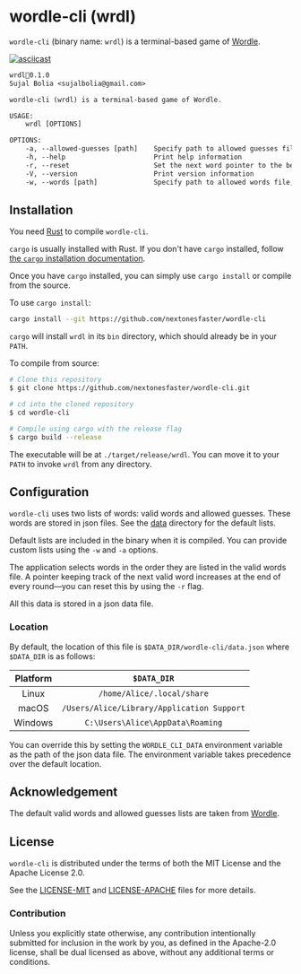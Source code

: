# wordle-cli (wrdl)

`wordle-cli` (binary name: `wrdl`) is a terminal-based game of [Wordle][wordle].

[![asciicast](https://asciinema.org/a/Pu1Z264wCX0MSa2jLyy9gxBSt.svg)](https://asciinema.org/a/Pu1Z264wCX0MSa2jLyy9gxBSt)

```txt
wrdl0.1.0
Sujal Bolia <sujalbolia@gmail.com>

wordle-cli (wrdl) is a terminal-based game of Wordle.

USAGE:
    wrdl [OPTIONS]

OPTIONS:
    -a, --allowed-guesses [path]    Specify path to allowed guesses file, leave blank to unset
    -h, --help                      Print help information
    -r, --reset                     Set the next word pointer to the beginning
    -V, --version                   Print version information
    -w, --words [path]              Specify path to allowed words file, leave blank to unset
```

## Installation

You need [Rust][rust] to compile `wordle-cli`.

`cargo` is usually installed with Rust. If you don't have `cargo` installed, follow [the `cargo` installation documentation][cargo].

Once you have `cargo` installed, you can simply use `cargo install` or compile from the source.

To use `cargo install`:

```sh
cargo install --git https://github.com/nextonesfaster/wordle-cli
```

`cargo` will install `wrdl` in its `bin` directory, which should already be in your `PATH`.

To compile from source:

```sh
# Clone this repository
$ git clone https://github.com/nextonesfaster/wordle-cli.git

# cd into the cloned repository
$ cd wordle-cli

# Compile using cargo with the release flag
$ cargo build --release
```

The executable will be at `./target/release/wrdl`. You can move it to your `PATH` to invoke `wrdl` from any directory.

## Configuration

`wordle-cli` uses two lists of words: valid words and allowed guesses. These words are stored in json files. See the [data](data) directory for the default lists.

Default lists are included in the binary when it is compiled. You can provide custom lists using the `-w` and `-a` options.

The application selects words in the order they are listed in the valid words file. A pointer keeping track of the next valid word increases at the end of every round—you can reset this by using the `-r` flag.

All this data is stored in a json data file.

### Location

By default, the location of this file is `$DATA_DIR/wordle-cli/data.json` where `$DATA_DIR` is as follows:

| Platform |                `$DATA_DIR`                 |
| :------: | :----------------------------------------: |
|  Linux   |         `/home/Alice/.local/share`         |
|  macOS   | `/Users/Alice/Library/Application Support` |
| Windows  |      `C:\Users\Alice\AppData\Roaming`      |

You can override this by setting the `WORDLE_CLI_DATA` environment variable as the path of the json data file. The environment variable takes precedence over the default location.

## Acknowledgement

The default valid words and allowed guesses lists are taken from [Wordle][wordle].

## License

`wordle-cli` is distributed under the terms of both the MIT License and the Apache License 2.0.

See the [LICENSE-MIT][mit] and [LICENSE-APACHE][apache] files for more details.

### Contribution

Unless you explicitly state otherwise, any contribution intentionally submitted for inclusion in the work by you, as defined in the Apache-2.0 license, shall be dual licensed as above, without any additional terms or conditions.

[rust]: https://www.rust-lang.org/tools/install
[cargo]: https://doc.rust-lang.org/cargo/getting-started/installation.html
[mit]: LICENSE-MIT
[apache]: LICENSE-APACHE
[wordle]: https://www.nytimes.com/games/wordle/index.html

